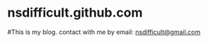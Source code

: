 nsdifficult.github.com
======================
#This is my blog. 
contact with me by email: nsdifficult@gmail.com

